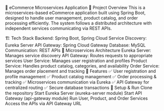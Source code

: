 🛒 eCommerce Microservices Application
📌 Project Overview
This is a microservices-based eCommerce application built using Spring Boot, designed to handle user management, product catalog, and order processing efficiently. The system follows a distributed architecture with independent services communicating via REST APIs.

🏗️ Tech Stack
Backend: Spring Boot, Spring Cloud
Service Discovery: Eureka Server
API Gateway: Spring Cloud Gateway
Database: MySQL
Communication: REST APIs
📌 Microservices Architecture
Eureka Server: Manages service discovery
API Gateway: Routes requests to appropriate services
User Service: Manages user registration and profiles
Product Service: Handles product catalog, categories, and availability
Order Service: Manages order placement and tracking
🚀 Features
✅ User registration and profile management
✅ Product catalog management
✅ Order processing & tracking
✅ Microservices communication via Eureka
✅ API Gateway for centralized routing
✅ Secure database transactions
🔧 Setup & Run
Clone the repository
Start Eureka Server (eureka-server module)
Start API Gateway (api-gateway module)
Run User, Product, and Order Services
Access the APIs via API Gateway URL
